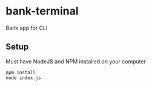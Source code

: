 # bank-terminal
Bank app for CLI

## Setup

Must have NodeJS and NPM installed on your computer
```
npm install
node index.js
```
